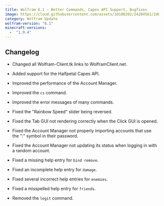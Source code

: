 ```yaml
---
title: Wolfram 6.1 - Better Commands, Capes API Support, Bugfixes
image: https://cloud.githubusercontent.com/assets/10100202/24284561/2d6fc5ba-106c-11e7-8c78-d0cd176a4886.jpg
category: Wolfram Update
wolfram-version: "6.1"
minecraft-versions:
  -  "1.9.4"
---
```

## Changelog

- Changed all Wolfram-Client.tk links to WolframClient.net.

- Added support for the Halfpetal Capes API.

- Improved the performance of the Account Manager.

- Improved the `cs` command.

- Improved the error messages of many commands.

- Fixed the "Rainbow Speed" slider being reversed.

- Fixed the Tab GUI not rendering correctly when the Click GUI is opened.

- Fixed the Account Manager not properly importing accounts that use the ":" symbol in their password.

- Fixed the Account Manager not updating its status when logging in with a random account.

- Fixed a missing help entry for `bind remove`.

- Fixed an incomplete help entry for `damage`.

- Fixed several incorrect help entries for `enemies`.

- Fixed a misspelled help entry for `friends`.

- Removed the `legit` command.
